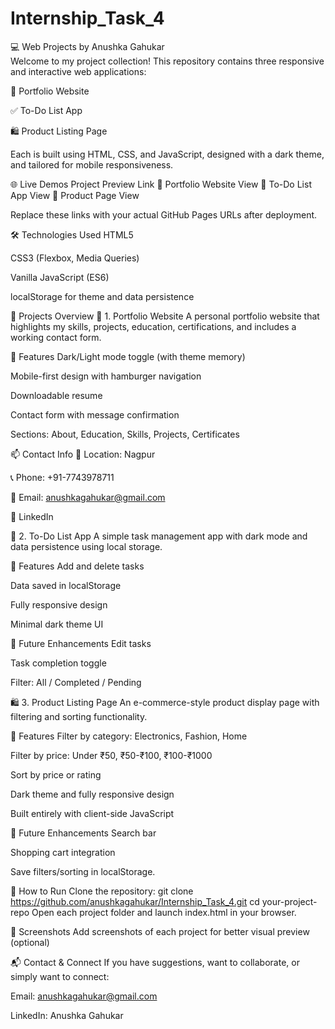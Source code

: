 # Internship_Task_4
💻 Web Projects by Anushka Gahukar<br/>
Welcome to my project collection!
This repository contains three responsive and interactive web applications:

🎨 Portfolio Website

✅ To-Do List App

🛍️ Product Listing Page

Each is built using HTML, CSS, and JavaScript, designed with a dark theme, and tailored for mobile responsiveness.

🌐 Live Demos
Project	Preview Link
💼 Portfolio Website	View
📝 To-Do List App	View
🛒 Product Page	View

Replace these links with your actual GitHub Pages URLs after deployment.

🛠️ Technologies Used
HTML5

CSS3 (Flexbox, Media Queries)

Vanilla JavaScript (ES6)

localStorage for theme and data persistence

📁 Projects Overview
💼 1. Portfolio Website
A personal portfolio website that highlights my skills, projects, education, certifications, and includes a working contact form.

🔑 Features
Dark/Light mode toggle (with theme memory)

Mobile-first design with hamburger navigation

Downloadable resume

Contact form with message confirmation

Sections: About, Education, Skills, Projects, Certificates

📫 Contact Info
📍 Location: Nagpur

📞 Phone: +91-7743978711

📧 Email: anushkagahukar@gmail.com

🔗 LinkedIn

📝 2. To-Do List App
A simple task management app with dark mode and data persistence using local storage.

🔑 Features
Add and delete tasks

Data saved in localStorage

Fully responsive design

Minimal dark theme UI

🔧 Future Enhancements
Edit tasks

Task completion toggle

Filter: All / Completed / Pending

🛍️ 3. Product Listing Page
An e-commerce-style product display page with filtering and sorting functionality.

🔑 Features
Filter by category: Electronics, Fashion, Home

Filter by price: Under ₹50, ₹50-₹100, ₹100-₹1000

Sort by price or rating

Dark theme and fully responsive design

Built entirely with client-side JavaScript

🔧 Future Enhancements
Search bar

Shopping cart integration

Save filters/sorting in localStorage.

🚀 How to Run
Clone the repository:
git clone https://github.com/anushkagahukar/Internship_Task_4.git
cd your-project-repo
Open each project folder and launch index.html in your browser.

📸 Screenshots
Add screenshots of each project for better visual preview (optional)

📬 Contact & Connect
If you have suggestions, want to collaborate, or simply want to connect:

Email: anushkagahukar@gmail.com

LinkedIn: Anushka Gahukar
